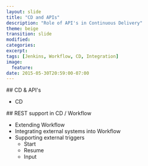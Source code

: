 ```yaml
---
layout: slide
title: "CD and APIs"
description: "Role of API's in Continuous Delivery"
theme: beige
transition: slide
modified:
categories:
excerpt:
tags: [Jenkins, Workflow, CD, Integration]
image:
  feature:
date: 2015-05-30T20:59:00-07:00
---
```

<section data-markdown>
## CD & API's

- CD
</section>

<section data-markdown>
## REST support in CD / Workflow

- Extending Workflow
- Integrating external systems into Workflow
- Supporting external triggers
  - Start
  - Resume
  - Input
</section>
